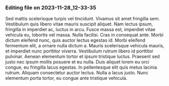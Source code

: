 

### Editing file on 2023-11-28_12-33-35

Sed mattis scelerisque turpis vel tincidunt. Vivamus sit amet fringilla sem. Vestibulum quis libero vitae mauris suscipit aliquet. Nam lectus ipsum, fringilla in imperdiet ac, luctus in arcu. Fusce massa est, imperdiet vitae vehicula eu, lobortis vel massa. Nulla facilisi. Cras in consequat ante.
Morbi dictum eleifend nunc, quis auctor lectus egestas id. Morbi eleifend fermentum elit, a ornare nulla dictum a. Mauris scelerisque vehicula mauris, et imperdiet nunc porttitor viverra. Vestibulum rutrum libero id porttitor pulvinar. Aenean elementum tortor et ipsum tristique luctus. Praesent sed justo nec ipsum mollis posuere et eu nulla. Duis aliquet lorem eu orci congue, eu fringilla lacus egestas. In pellentesque elit quis metus lacinia rutrum. Aliquam consectetur auctor lectus. Nulla a lacus justo. Nunc elementum porta tortor, eu congue ante tristique vehicula.


